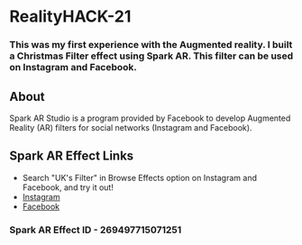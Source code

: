 # RealityHACK-21 
### This was my first experience with the Augmented reality. I built a Christmas Filter effect using Spark AR. This filter can be used on Instagram and Facebook.

## About

Spark AR Studio is a program provided by Facebook to develop Augmented Reality (AR) filters for social networks (Instagram and Facebook).

## Spark AR Effect Links 
- Search "UK's Filter" in Browse Effects option on Instagram and Facebook, and try it out!
- [Instagram](https://www.instagram.com/ar/269497715071251/)
- [Facebook](https://www.facebook.com/fbcameraeffects/tryit/269497715071251/)

### Spark AR Effect ID - 269497715071251
